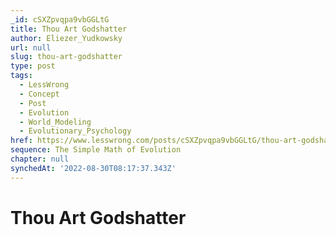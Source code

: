 ```yaml
---
_id: cSXZpvqpa9vbGGLtG
title: Thou Art Godshatter
author: Eliezer_Yudkowsky
url: null
slug: thou-art-godshatter
type: post
tags:
  - LessWrong
  - Concept
  - Post
  - Evolution
  - World_Modeling
  - Evolutionary_Psychology
href: https://www.lesswrong.com/posts/cSXZpvqpa9vbGGLtG/thou-art-godshatter
sequence: The Simple Math of Evolution
chapter: null
synchedAt: '2022-08-30T08:17:37.343Z'
---
```


# Thou Art Godshatter
